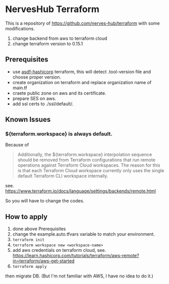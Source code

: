 # NervesHub Terraform

This is a repository of https://github.com/nerves-hub/terraform with some modifications.

1. change backend from aws to terraform cloud
2. change terraform version to 0.15.1


## Prerequisites

* use [asdf-hashicorp](https://github.com/asdf-community/asdf-hashicorp) terraform, this will detect .tool-version file and choose proper version.
* create organization on terraform  and replace organization name of main.tf
* craete public zone on aws and its certificate.
* prepare SES on aws.
* add ssl certs to ./ssl/default/.


## Known Issues

### ${terraform.workspace} is always default.

Because of

> Additionally, the ${terraform.workspace} interpolation sequence should be removed from Terraform configurations that run remote operations against Terraform Cloud workspaces. The reason for this is that each Terraform Cloud workspace currently only uses the single default Terraform CLI workspace internally.

see. https://www.terraform.io/docs/language/settings/backends/remote.html

So you will have to change the codes.


## How to apply

1. done above Prerequisites
2. change the example.auto.tfvars variable to match your environment.
3. `terraform init`
4. `terraform workspace new <workspace-name>`
5. add aws credentials on terraform cloud, see. https://learn.hashicorp.com/tutorials/terraform/aws-remote?in=terraform/aws-get-started
6. `terraform apply`

then migrate DB. (But I'm not familiar with AWS, I have no idea to do it.)
